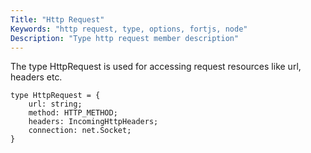 ```yaml
---
Title: "Http Request"
Keywords: "http request, type, options, fortjs, node"
Description: "Type http request member description"
---
```


The type HttpRequest is used for accessing request resources like url, headers etc.

```
type HttpRequest = {
    url: string;
    method: HTTP_METHOD;
    headers: IncomingHttpHeaders;
    connection: net.Socket;
}
```